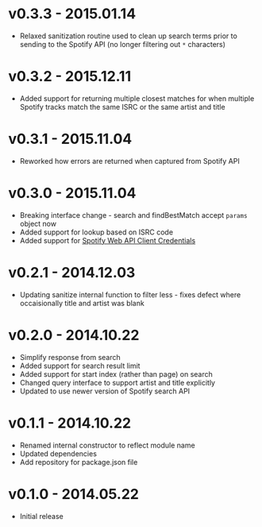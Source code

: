 # v0.3.3 - 2015.01.14

* Relaxed sanitization routine used to clean up search terms prior to sending to the Spotify API (no longer filtering out `*` characters)

# v0.3.2 - 2015.12.11

* Added support for returning multiple closest matches for when multiple Spotify tracks match the same ISRC or the same artist and title

# v0.3.1 - 2015.11.04

* Reworked how errors are returned when captured from Spotify API

# v0.3.0 - 2015.11.04

* Breaking interface change - search and findBestMatch accept `params` object now
* Added support for lookup based on ISRC code
* Added support for [Spotify Web API Client Credentials ](https://developer.spotify.com/web-api/authorization-guide/#client_credentials_flow)

# v0.2.1 - 2014.12.03

* Updating sanitize internal function to filter less - fixes defect where occaisionally title and artist was blank

# v0.2.0 - 2014.10.22

* Simplify response from search
* Added support for search result limit
* Added support for start index (rather than page) on search
* Changed query interface to support artist and title explicitly
* Updated to use newer version of Spotify search API

# v0.1.1 - 2014.10.22

* Renamed internal constructor to reflect module name
* Updated dependencies
* Add repository for package.json file

# v0.1.0 - 2014.05.22

* Initial release
